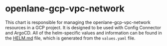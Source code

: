 # openlane-gcp-vpc-network

This chart is responsible for managing the openlane-gcp-vpc-network resources in a GCP project. It is designed to be used with Config Connector and ArgoCD. All of the helm-specific values and information can be found in the [HELM.md](HELM.md) file, which is generated from the `values.yaml` file.
